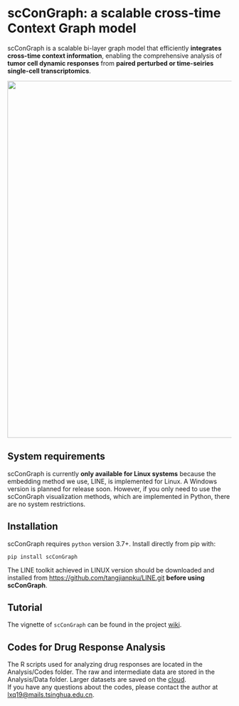 # scConGraph: a scalable cross-time Context Graph model
scConGraph is a scalable bi-layer graph model that efficiently **integrates cross-time context information**, enabling the comprehensive analysis of **tumor cell dynamic responses** from **paired perturbed or time-seiries single-cell transcriptomics**.

<p align="center">
  <img width="800"  src="https://github.com/Li-Xinqi/scConGraph/assets/53567070/bf948041-ed83-4df8-b487-ebe81c6e9a43">
</p>

## System requirements
scConGraph is currently **only available for Linux systems** because the embedding method we use, LINE, is implemented for Linux. A Windows version is planned for release soon. However, if you only need to use the scConGraph visualization methods, which are implemented in Python, there are no system restrictions.



## Installation
scConGraph requires `python` version 3.7+.  Install directly from pip with:

    pip install scConGraph
    
The LINE toolkit achieved in LINUX version should be downloaded and installed from https://github.com/tangjianpku/LINE.git **before using scConGraph**. 

## Tutorial
The vignette of `scConGraph` can be found in the project [wiki](https://github.com/Li-Xinqi/scConGraph/wiki).

## Codes for Drug Response Analysis
The R scripts used for analyzing drug responses are located in the Analysis/Codes folder. The raw and intermediate data are stored in the Analysis/Data folder. Larger datasets are saved on the [cloud](https://cloud.tsinghua.edu.cn/d/63ff224544874971b0dd/).  
If you have any questions about the codes, please contact the author at lxq19@mails.tsinghua.edu.cn.
